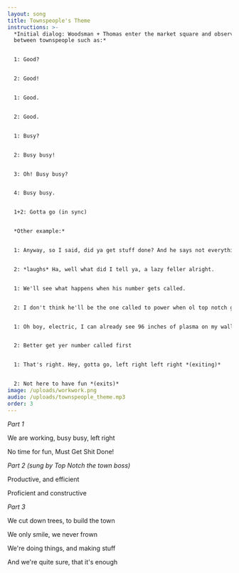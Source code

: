 ```yaml
---
layout: song
title: Townspeople's Theme
instructions: >-
  *Initial dialog: Woodsman + Thomas enter the market square and observe dialog
  between townspeople such as:*


  1: Good?


  2: Good!


  1: Good. 


  2: Good. 


  1: Busy?


  2: Busy busy! 


  3: Oh! Busy busy?


  4: Busy busy.


  1+2: Gotta go (in sync)


  *Other example:*


  1: Anyway, so I said, did ya get stuff done? And he says not everything. And I say, well you must have got some stuff done, didn't ya? And he says, well yeah, I got stuff done!


  2: *laughs* Ha, well what did I tell ya, a lazy feller alright.


  1: We'll see what happens when his number gets called.


  2: I don't think he'll be the one called to power when ol top notch gets the river damned up.


  1: Oh boy, electric, I can already see 96 inches of plasma on my wall


  2: Better get yer number called first


  1: That's right. Hey, gotta go, left right left right *(exiting)*


  2: Not here to have fun *(exits)*
image: /uploads/workwork.png
audio: /uploads/townspeople_theme.mp3
order: 3
---
```

*Part 1*

We are working, busy busy, left right

No time for fun, Must Get Shit Done!

*Part 2 (sung by Top Notch the town boss)*

Productive, and efficient

Proficient and constructive

*Part 3*

We cut down trees, to build the town

We only smile, we never frown

We're doing things, and making stuff

And we're quite sure, that it's enough